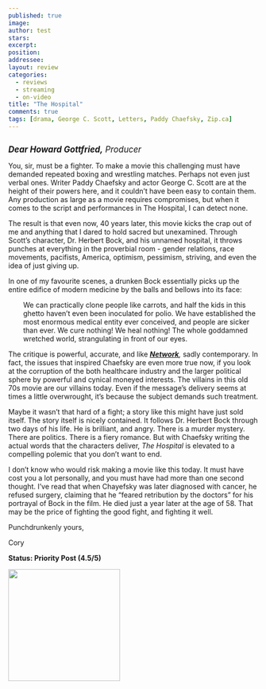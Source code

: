 ```yaml
---
published: true
image:
author: test 
stars: 
excerpt: 
position: 
addressee: 
layout: review
categories:
  - reviews
  - streaming
  - on-video
title: "The Hospital"
comments: true
tags: [drama, George C. Scott, Letters, Paddy Chaefsky, Zip.ca]
---
```

<div><p><span class="full-image-block ssNonEditable"><span><a href="/letters/2012/6/14/the-hospital.html"><img src="http://static.squarespace.com/static/5005f6bcc4aa41161b33e89e/5329cf1fe4b07c068ebf74de/5329cf1fe4b07c068ebf759d/1340051303117/the-hospital.jpg" alt="" /></a></span></span></p>
<p><span style="font-size:120%;"><em><strong>Dear Howard Gottfried,</strong> Producer</em></span></p>
<p>You, sir, must be a fighter. To make a movie this challenging must have demanded repeated boxing and wrestling matches. Perhaps not even just verbal ones. Writer Paddy Chaefsky and actor George C. Scott are at the height of their powers here, and it couldn&#8217;t have been easy to contain them. Any production as large as a movie requires compromises, but when it comes to the script and performances in The Hospital, I can detect none.&nbsp;</p>
<p>The result is that even now, 40 years later, this movie kicks the crap out of me and anything that I dared to hold sacred but unexamined. Through Scott&#8217;s character, Dr. Herbert Bock, and his unnamed hospital, it throws punches at everything in the proverbial room - gender relations, race movements, pacifists, America, optimism, pessimism, striving, and even the idea of just giving up.</p>
<p>In one of my favourite scenes, a drunken Bock essentially picks up the entire edifice of modern medicine by the balls and bellows into its face:</p>
<p style="padding-left:30px;">We can practically clone people like carrots, and half the kids in this ghetto haven&rsquo;t even been inoculated for polio. We have established the most enormous medical entity ever conceived, and people are sicker than ever. We cure nothing! We heal nothing! The whole goddamned wretched world, strangulating in front of our eyes.</p>
<p>The critique is powerful, accurate, and like <em><a href="http://www.zip.ca/Browse/Title.aspx?f=titleId(157194)"><strong>Network</strong></a>, </em>sadly contemporary. In fact, the issues that inspired Chaefsky are even more true now, if you look at the corruption of the both healthcare industry and the larger political sphere by powerful and cynical moneyed interests. The villains in this old 70s movie are our villains today. Even if the message&rsquo;s delivery seems at times a little overwrought, it&rsquo;s because the subject demands such treatment.</p>
<p>Maybe it wasn&#8217;t that hard of a fight; a story like this might have just sold itself. The story itself is nicely contained. It follows Dr. Herbert Bock through two days of his life. He is brilliant, and angry. There is a murder mystery. There are politics. There is a fiery romance. But with Chaefsky writing the actual words that the characters deliver, <em>The Hospital </em>is elevated to a compelling polemic that you don&#8217;t want to end.</p>
<p>I don&#8217;t know who would risk making a movie like this today. It must have cost you a lot personally, and you must have had more than one second thought. I&rsquo;ve read that when Chayefsky was later diagnosed with cancer, he refused surgery, claiming that he &ldquo;feared retribution by the doctors&rdquo; for his portrayal of Bock in the film. He died just a year later at the age of 58. That may be the price of fighting the good fight, and fighting it well.</p>
<p>Punchdrunkenly yours,</p>
<p>Cory</p>
<p><strong>Status: Priority Post (4.5/5)</strong></p>
<p><span class="full-image-block ssNonEditable"><span><a href="http://www.zip.ca/Browse/Title.aspx?f=titleId(110619)"><img style="width:225px;" src="http://static.squarespace.com/static/5005f6bcc4aa41161b33e89e/5329cf1fe4b07c068ebf74de/5329cf1fe4b07c068ebf7bad/1343245454095/Rent-it-on-Zip.png" alt="" /></a></span></span></p></div>
